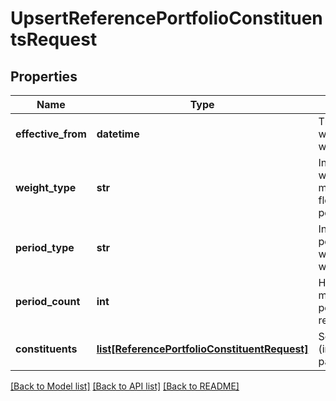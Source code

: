 # UpsertReferencePortfolioConstituentsRequest

## Properties
Name | Type | Description | Notes
------------ | ------------- | ------------- | -------------
**effective_from** | **datetime** | The first date from which the weights will apply | 
**weight_type** | **str** | Indicates the weight reset methods. Static, floating or periodical | 
**period_type** | **str** | Indicates the period type (daily, weekly) that weights will reset | [optional] 
**period_count** | **int** | How many multiples of the period between resets | [optional] 
**constituents** | [**list[ReferencePortfolioConstituentRequest]**](ReferencePortfolioConstituentRequest.md) | Set of constituents (instrument/weight pairings) | 

[[Back to Model list]](../README.md#documentation-for-models) [[Back to API list]](../README.md#documentation-for-api-endpoints) [[Back to README]](../README.md)



